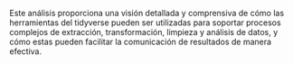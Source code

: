 Este análisis proporciona una visión detallada y comprensiva de cómo las herramientas del tidyverse pueden ser utilizadas para soportar procesos complejos de extracción, transformación, limpieza y análisis de datos, y cómo estas pueden facilitar la comunicación de resultados de manera efectiva.
